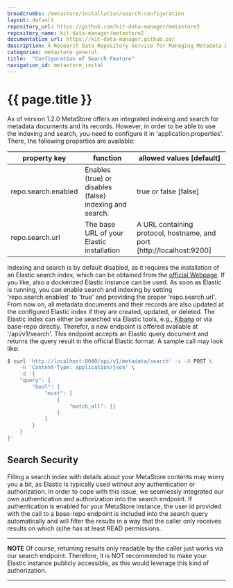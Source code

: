 ```yaml
---
breadcrumbs: /metastore/installation/search-configuration
layout: default
repository_url: https://github.com/kit-data-manager/metastore2
repository_name: kit-data-manager/metastore2
documentation_url: https://kit-data-manager.github.io/
description: A Research Data Repository Service for Managing Metadata Documents>
categories: metastore general
title:  "Configuration of Search Feature"
navigation_id: metastore_instal
---
```


# {{ page.title }}

As of version 1.2.0 MetaStore offers an integrated indexing and search for metadata documents and its records. However, in order to be able to use the indexing and search, you need
to configure it in 'application.properties'. There, the following properties are available:

|property key|function|allowed values [default]
|----|----|----
|repo.search.enabled|Enables (true) or disables (false) indexing and search.|true or false [false]
|repo.search.url|The base URL of your Elastic installation | A URL containing protocol, hostname, and port [http://localhost:9200]

Indexing and search is by default disabled, as it requires the installation of an Elastic search index, which can be obtained from the [official Webpage](https://www.elastic.co/de/downloads/elasticsearch).
If you like, also a dockerized Elastic instance can be used. 
As soon as Elastic is running, you can enable search and indexing by setting 'repo.search.enabled' to 'true' and providing the proper 'repo.search.url'. From now on, all
metadata documents and their records are also updated at the configured Elastic index if they are created, updated, or deleted. The Elastic index can either be 
searched via Elastic tools, e.g., [Kibana](https://www.elastic.co/de/kibana/) or via base-repo directly. Therefor, a new endpoint is offered available at '/api/v1/search'.
This endpoint accepts an Elastic query document and returns the query result in the official Elastic format. A sample call may look like: 

```bash
$ curl 'http://localhost:8040/api/v1/metadata/search' -i -X POST \
    -H 'Content-Type: application/json' \
    -d '{
    "query": {
        "bool": {
            "must": [
                {
                    "match_all": {}
                }
            ]
        }
    }
}'
```

## Search Security

Filling a search index with details about your MetaStore contents may worry you a bit, as Elastic is typically used without any authentication or authorization. In order to cope
with this issue, we seamlessly integrated our own authentication and authorization into the search endpoint. If authentication is enabled for your MetaStore instance, the user id
provided with the call to a base-repo endpoint is included into the search query automatically and will filter the results in a way that the caller only receives results 
on which (s)he has at least READ permissions. 

---
**NOTE**
Of course, returning results only readable by the caller just works via our search endpoint. Therefore, it is NOT recommended to make your Elastic instance publicly accessible,
as this would leverage this kind of authorization. 

---
